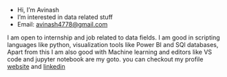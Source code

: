 - Hi, I’m Avinash
- I’m interested in data related stuff
- Email:  avinash4778@gmail.com 
                         
                          

I am open to internship and job related to data fields. I am good in scripting languages like python, visualization tools like Power BI and SQl databases,
Apart from this I am also good with Machine learning and editors like VS code and jupyter notebook are my goto. you can checkout my profile 
[website](https://avi4778.github.io/avi-portfolio) and [linkedin](https://linkedin.com/in/avinash4778)   

